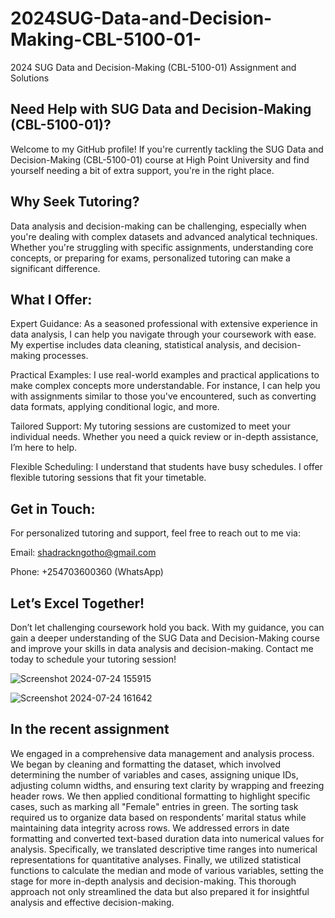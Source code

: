 # 2024SUG-Data-and-Decision-Making-CBL-5100-01-
2024 SUG Data and Decision-Making (CBL-5100-01) Assignment and Solutions

## Need Help with SUG Data and Decision-Making (CBL-5100-01)?
Welcome to my GitHub profile! If you're currently tackling the SUG Data and Decision-Making (CBL-5100-01) course at High Point University and find yourself needing a bit of extra support, you're in the right place.

## Why Seek Tutoring?
Data analysis and decision-making can be challenging, especially when you're dealing with complex datasets and advanced analytical techniques. Whether you're struggling with specific assignments, understanding core concepts, or preparing for exams, personalized tutoring can make a significant difference.

## What I Offer:
Expert Guidance: As a seasoned professional with extensive experience in data analysis, I can help you navigate through your coursework with ease. My expertise includes data cleaning, statistical analysis, and decision-making processes.

Practical Examples: I use real-world examples and practical applications to make complex concepts more understandable. For instance, I can help you with assignments similar to those you've encountered, such as converting data formats, applying conditional logic, and more.

Tailored Support: My tutoring sessions are customized to meet your individual needs. Whether you need a quick review or in-depth assistance, I’m here to help.

Flexible Scheduling: I understand that students have busy schedules. I offer flexible tutoring sessions that fit your timetable.

## Get in Touch:
For personalized tutoring and support, feel free to reach out to me via:

Email: shadrackngotho@gmail.com

Phone: +254703600360 (WhatsApp)

## Let’s Excel Together!
Don’t let challenging coursework hold you back. With my guidance, you can gain a deeper understanding of the SUG Data and Decision-Making course and improve your skills in data analysis and decision-making. Contact me today to schedule your tutoring session!

![Screenshot 2024-07-24 155915](https://github.com/user-attachments/assets/72591a5e-bccc-4213-ad28-1f3094f55e54)

![Screenshot 2024-07-24 161642](https://github.com/user-attachments/assets/012d7533-14a2-47ba-bf2d-80d2de35c048)


## In the recent assignment

We engaged in a comprehensive data management and analysis process. We began by cleaning and formatting the dataset, which involved determining the number of variables and cases, assigning unique IDs, adjusting column widths, and ensuring text clarity by wrapping and freezing header rows. We then applied conditional formatting to highlight specific cases, such as marking all "Female" entries in green. The sorting task required us to organize data based on respondents’ marital status while maintaining data integrity across rows. We addressed errors in date formatting and converted text-based duration data into numerical values for analysis. Specifically, we translated descriptive time ranges into numerical representations for quantitative analyses. Finally, we utilized statistical functions to calculate the median and mode of various variables, setting the stage for more in-depth analysis and decision-making. This thorough approach not only streamlined the data but also prepared it for insightful analysis and effective decision-making.
